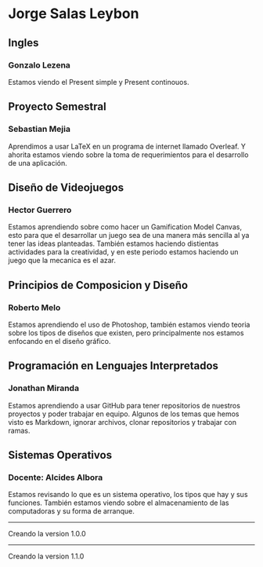 # Jorge Salas Leybon

## Ingles
### Gonzalo Lezena
Estamos viendo el Present simple y Present continouos.

## Proyecto Semestral
### Sebastian Mejia
Aprendimos a usar LaTeX en un programa de internet llamado Overleaf. Y ahorita estamos viendo sobre la toma de requerimientos para el desarrollo de una aplicación.

## Diseño de Videojuegos
### Hector Guerrero
Estamos aprendiendo sobre como hacer un Gamification Model Canvas, esto para que el desarrollar un juego sea de una manera más sencilla al ya tener las ideas planteadas. También estamos haciendo distientas actividades para la creatividad, y en este periodo estamos haciendo un juego que la mecanica es el azar.

## Principios de Composicion y Diseño
### Roberto Melo
Estamos aprendiendo el uso de Photoshop, también estamos viendo teoria sobre los tipos de diseños que existen, pero principalmente nos estamos enfocando en el diseño gráfico.

## Programación en Lenguajes Interpretados
### Jonathan Miranda
Estamos aprendiendo a usar GitHub para tener repositorios de nuestros proyectos y poder trabajar en equipo. Algunos de los temas que hemos visto es Markdown, ignorar archivos, clonar repositorios y trabajar con ramas.

## Sistemas Operativos
### Docente: Alcides Albora
Estamos revisando lo que es un sistema operativo, los tipos que hay y sus funciones. También estamos viendo sobre el almacenamiento de las computadoras y su forma de arranque.

---

Creando la version 1.0.0

---

Creando la version 1.1.0
